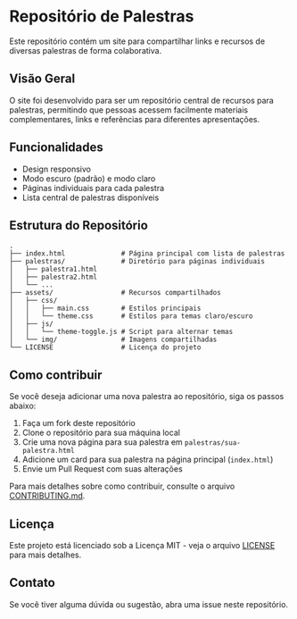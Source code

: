 # Repositório de Palestras

Este repositório contém um site para compartilhar links e recursos de diversas palestras de forma colaborativa.

## Visão Geral

O site foi desenvolvido para ser um repositório central de recursos para palestras, permitindo que pessoas acessem facilmente materiais complementares, links e referências para diferentes apresentações.

## Funcionalidades

- Design responsivo
- Modo escuro (padrão) e modo claro
- Páginas individuais para cada palestra
- Lista central de palestras disponíveis

## Estrutura do Repositório

```
.
├── index.html              # Página principal com lista de palestras
├── palestras/              # Diretório para páginas individuais
│   ├── palestra1.html
│   ├── palestra2.html
│   └── ...
├── assets/                 # Recursos compartilhados
│   ├── css/
│   │   ├── main.css        # Estilos principais
│   │   └── theme.css       # Estilos para temas claro/escuro
│   ├── js/
│   │   └── theme-toggle.js # Script para alternar temas
│   └── img/                # Imagens compartilhadas
└── LICENSE                 # Licença do projeto
```

## Como contribuir

Se você deseja adicionar uma nova palestra ao repositório, siga os passos abaixo:

1. Faça um fork deste repositório
2. Clone o repositório para sua máquina local
3. Crie uma nova página para sua palestra em `palestras/sua-palestra.html`
4. Adicione um card para sua palestra na página principal (`index.html`)
5. Envie um Pull Request com suas alterações

Para mais detalhes sobre como contribuir, consulte o arquivo [CONTRIBUTING.md](CONTRIBUTING.md).

## Licença

Este projeto está licenciado sob a Licença MIT - veja o arquivo [LICENSE](LICENSE) para mais detalhes.

## Contato

Se você tiver alguma dúvida ou sugestão, abra uma issue neste repositório.
